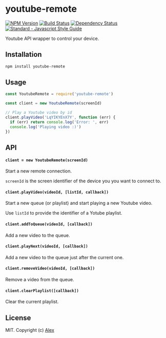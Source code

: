 # youtube-remote

[![NPM Version](https://img.shields.io/npm/v/youtube-remote.svg)](https://www.npmjs.com/package/youtube-remote)
[![Build Status](https://img.shields.io/github/workflow/status/alxhotel/youtube-remote/ci/master)](https://github.com/alxhotel/youtube-remote/actions)
[![Dependency Status](https://img.shields.io/librariesio/release/npm/youtube-remote)](https://libraries.io/npm/youtube-remote)
[![Standard - Javascript Style Guide](https://img.shields.io/badge/code_style-standard-brightgreen.svg)](https://standardjs.com)

Youtube API wrapper to control your device.

## Installation

```sh
npm install youtube-remote
```

## Usage

```js
const YoutubeRemote = require('youtube-remote')

const client = new YoutubeRemote(screenId)

// Play a Youtube video by id
client.playVideo('LqYIKYEnX7Y', function (err) {
  if (err) return console.log('Error: ', err)
  console.log('Playing video :)')
})
```

## API

#### `client = new YoutubeRemote(screenId)`

Start a new remote connection.

`screenId` is the screen identifier of the device you you want to connect to.

#### `client.playVideo(videoId, [listId, callback])`

Start a new queue (or playlist) and start playing a new Youtube video.

Use `listId` to provide the identifier of a Yotube playlist.

#### `client.addToQueue(videoId, [callback])`

Add a new video to the queue.

#### `client.playNext(videoId, [callback])`

Add a new video to the queue just after the current one.

#### `client.removeVideo(videoId, [callback])`

Remove a video from the queue.

#### `client.clearPlaylist([callback])`

Clear the current playlist.

## License

MIT. Copyright (c) [Alex](https://github.com/alxhotel)

